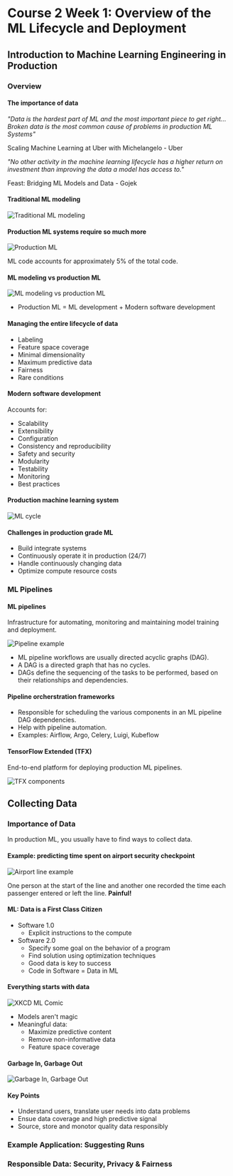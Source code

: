 # Course 2 Week 1: Overview of the ML Lifecycle and Deployment 

## Introduction to Machine Learning Engineering in Production

### Overview

#### The importance of data

*"Data is the hardest part of ML and the most important piece to get right... Broken data is the most common cause of problems in production ML Systems"*

Scaling Machine Learning at Uber with Michelangelo - Uber

*"No other activity in the machine learning lifecycle has a higher return on investment than improving the data a model has access to."*

Feast: Bridging ML Models and Data - Gojek

#### Traditional ML modeling

![Traditional ML modeling](figures/course2/week1/traditional_ml.png)

#### Production ML systems require so much more

![Production ML](figures/course2/week1/production_ml.png)

ML code accounts for approximately 5% of the total code.

#### ML modeling vs production ML

![ML modeling vs production ML](figures/course2/week1/academic_vs_production.png)

- Production ML = ML development + Modern software development

#### Managing the entire lifecycle of data

- Labeling
- Feature space coverage
- Minimal dimensionality
- Maximum predictive data
- Fairness
- Rare conditions

#### Modern software development

Accounts for:
- Scalability
- Extensibility
- Configuration
- Consistency and reproducibility
- Safety and security
- Modularity
- Testability
- Monitoring
- Best practices

#### Production machine learning system

![ML cycle](figures/course2/week1/production_ml_cycle.png)

#### Challenges in production grade ML

- Build integrate systems
- Continuously operate it in production (24/7)
- Handle continuously changing data
- Optimize compute resource costs

### ML Pipelines

#### ML pipelines

Infrastructure for automating, monitoring and maintaining model training and deployment.

![Pipeline example](figures/course2/week1/pipeline_example.png)

- ML pipeline workflows are usually directed acyclic graphs (DAG).
- A DAG is a directed graph that has no cycles.
- DAGs define the sequencing of the tasks to be performed, based on their relationships and dependencies.

#### Pipeline orcherstration frameworks

- Responsible for scheduling the various components in an ML pipeline DAG dependencies.
- Help with pipeline automation.
- Examples: Airflow, Argo, Celery, Luigi, Kubeflow

#### TensorFlow Extended (TFX)

End-to-end platform for deploying production ML pipelines.

![TFX components](figures/course2/week1/tfx_components.png)

## Collecting Data

### Importance of Data

In production ML, you usually have to find ways to collect data.

#### Example: predicting time spent on airport security checkpoint

![Airport line example](figures/course2/week1/airport_line.png)

One person at the start of the line and another one recorded the time each passenger entered or left the line. **Painful!**

#### ML: Data is a First Class Citizen

-  Software 1.0
    - Explicit instructions to the compute
- Software 2.0
    - Specify some goal on the behavior of a program
    - Find solution using optimization techniques
    - Good data is key to success
    - Code in Software = Data in ML

#### Everything starts with data

![XKCD ML Comic](figures/course2/week1/xkcd_ml.png)

- Models aren't magic
- Meaningful data:
    - Maximize predictive content
    - Remove non-informative data
    - Feature space coverage

#### Garbage In, Garbage Out

![Garbage In, Garbage Out](figures/course2/week1/garbage_in_out.png)

#### Key Points

- Understand users, translate user needs into data problems
- Ensue data coverage and high predictive signal
- Source, store and monotor quality data responsibly

### Example Application: Suggesting Runs

### Responsible Data: Security, Privacy & Fairness